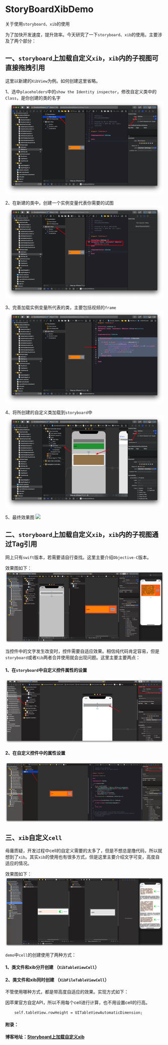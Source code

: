 # StoryBoardXibDemo
关于使用`storyboard`、`xib`的使用

为了加快开发速度，提升效率。今天研究了一下`storyboard`、`xib`的使用。主要涉及了两个部分：

## 一、`storyboard`上加载自定义`xib`，`xib`内的子视图可直接拖拽引用

这里以新建的`XibView`为例。如何创建这里省略。

1、选中`placeholders`中的`show the Identity inspector`，修改自定义类中的 `Class`，是你创建的类的名字
![](image/100.jpg)

2、在新建的类中，创建一个实例变量代表你需要的试图
![](image/101.jpg)

3、完善加载实例变量所代表的类，主要包括视频的`frame`
![](image/102.jpg)

4、将所创建的自定义类加载到`storyboard`中
![](image/103.jpg)

5、最终效果图
![](image/105.jpg)

## 二、`storyboard`上加载自定义`xib`，`xib`内的子视图通过Tag引用

网上只有`swift`版本，若需要请自行查找。这里主要介绍`Objective-C`版本。

效果图如下：
![](image/storyboard上加载自定义xib.jpg)

当控件中的文字发生改变时，控件需要自适应效果。相信纯代码肯定容易，但是`storyboard`或者`Xib`两者合并使用就会出现问题。这里主要主要两点：
#### 1、在`storyboard`中自定义控件属性的设置
![](image/001.jpg)

#### 2、在自定义控件中的属性设置
![](image/002.jpg)


## 三、`xib`自定义`cell`

毋庸质疑，开发过程中cell的自定义需要的太多了，但是不想总是撸代码，所以就想到了`xib`。其实`xib`的使用也有很多方式，但是这里主要介绍文字可变，高度自适应的情况。

效果图如下：
![](image/xib自定义cell.jpg)

`demo`中`cell`的创建使用了两种方式：

#### 1、类文件和xib分开创建 （`XibTableViewCell`）

#### 2、类文件和xib同时创建 （`XibFileTableViewCell`）

不管使用哪种方式，都是带高度自适应的效果。实现方式如下：

因苹果官方自定API，所以不用每个cell进行计算，也不用设置cell的行高。
```
    self.tableView.rowHeight = UITableViewAutomaticDimension;
```

#### 附录：
 **博客地址：[Storyboard上加载自定义xib](https://www.jianshu.com/p/5e7b981e99ec)**
